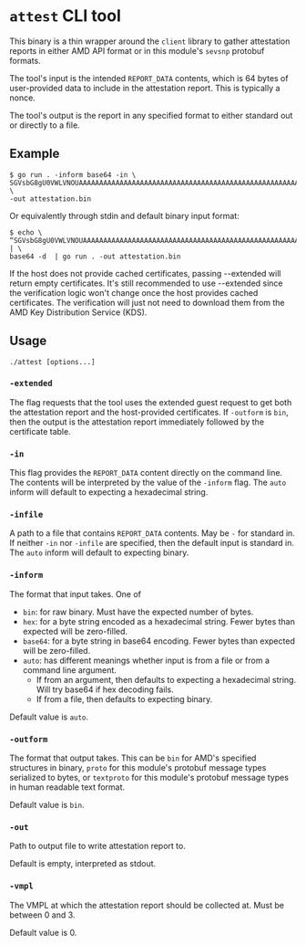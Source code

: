 # `attest` CLI tool

This binary is a thin wrapper around the `client` library to gather attestation
reports in either AMD API format or in this module's `sevsnp` protobuf formats.

The tool's input is the intended `REPORT_DATA` contents, which is 64 bytes of
user-provided data to include in the attestation report. This is typically a
nonce.

The tool's output is the report in any specified format to either standard out
or directly to a file.

## Example

```
$ go run . -inform base64 -in \
SGVsbG8gU0VWLVNOUAAAAAAAAAAAAAAAAAAAAAAAAAAAAAAAAAAAAAAAAAAAAAAAAAAAAAAAAAAAAAAAAAAAAA== \
-out attestation.bin
```

Or equivalently through stdin and default binary input format:

```shell
$ echo \
“SGVsbG8gU0VWLVNOUAAAAAAAAAAAAAAAAAAAAAAAAAAAAAAAAAAAAAAAAAAAAAAAAAAAAAAAAAAAAAAAAAAAAA==” | \
base64 -d  | go run . -out attestation.bin
```

If the host does not provide cached certificates, passing --extended will return
empty certificates. It's still recommended to use --extended since the verification
logic won't change once the host provides cached certificates. The verification will
just not need to download them from the AMD Key Distribution Service (KDS).

## Usage

```
./attest [options...]
```

### `-extended`

The flag requests that the tool uses the extended guest request to get both the
attestation report and the host-provided certificates. If `-outform` is `bin`,
then the output is the attestation report immediately followed by the
certificate table.

### `-in`

This flag provides the `REPORT_DATA` content directly on the command line. The
contents will be interpreted by the value of the `-inform` flag. The `auto` inform
will default to expecting a hexadecimal string.

### `-infile`

A path to a file that contains `REPORT_DATA` contents. May be `-` for standard
in. If neither `-in` nor `-infile` are specified, then the default input is
standard in. The `auto` inform will default to expecting binary.

### `-inform`

The format that input takes. One of

*   `bin`: for raw binary. Must have the expected number of bytes.
*   `hex`: for a byte string encoded as a hexadecimal string. Fewer bytes than
    expected will be zero-filled.
*   `base64`: for a byte string in base64 encoding. Fewer bytes than expected
    will be zero-filled.
*   `auto`: has different meanings whether input is from a file or from a
    command line argument.
    +   If from an argument, then defaults to expecting a hexadecimal string.
        Will try base64 if hex decoding fails.
    +   If from a file, then defaults to expecting binary.

Default value is `auto`.

### `-outform`

The format that output takes. This can be `bin` for AMD's specified structures
in binary, `proto` for this module's protobuf message types serialized to bytes,
or `textproto` for this module's protobuf message types in human readable text
format.

Default value is `bin`.

### `-out`

Path to output file to write attestation report to.

Default is empty, interpreted as stdout.

### `-vmpl`

The VMPL at which the attestation report should be collected at. Must be between
0 and 3.

Default value is 0.

